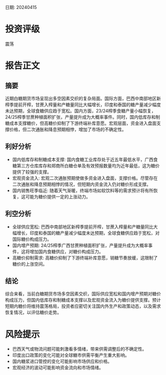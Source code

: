 
日期: 20240415

# 投资评级

震荡

# 报告正文

## 摘要

近期白糖期货市场呈现出多空因素交织的复杂局面。国际方面，巴西中南部地区新榨季提前开榨，甘蔗入榨量和产糖量同比大幅增长，印度和泰国的糖产量减少幅度未达预期，全球食糖供应趋于宽松。国内方面，23/24榨季食糖产量小幅恢复，24/25榨季甘蔗种植面积扩张，产量提升成为大概率事件。同时，国内低库存和制糖成本支撑糖价，但高糖价抑制了下游终端补库意愿。宏观层面，资金进入盘面支撑价格，但二次通胀和降息预期相悖，增加了市场的不确定性。

## 利好分析

* 国内低库存和制糖成本支撑: 国内食糖工业库存处于近五年最低水平，广西食糖第三方仓库库存和郑商所白糖仓单及有效预报数量均为近年最低，这为糖价提供了较强的支撑。
* 宏观资金流入: 宏观二次通胀预期使做多资金进入盘面，支撑价格。尽管存在二次通胀和降息预期相悖的情况，但短期内资金流入仍对糖价形成支撑。
* 国内销售旺季临近: 随着天气渐暖，终端市场如软饮料等的需求预计将有所恢复，这可能为糖价提供一定的上涨动力。

## 利空分析

* 全球供应宽松: 巴西中南部地区新榨季提前开榨，甘蔗入榨量和产糖量同比大幅增长，印度和泰国的糖产量减少幅度未达预期，全球食糖供应趋于宽松，对国际糖价构成压力。
* 国内增产预期: 24/25榨季广西甘蔗种植面积扩张，产量提升成为大概率事件，这将增加国内食糖供应，对糖价构成压力。
* 高糖价抑制需求: 高糖价抑制了下游终端补库意愿，销糖节奏放缓，这限制了糖价的上涨空间。

## 结论

综合来看，当前白糖期货市场多空因素交织，国际供应宽松和国内增产预期对糖价构成压力，但国内低库存和制糖成本支撑以及宏观资金流入为糖价提供支撑。预计短期内糖价将维持震荡格局，投资者应密切关注国内外生产和政策动态，以及需求恢复情况，以评估糖价走势。

# 风险提示

* 巴西天气或物流问题可能刺激看多情绪，带来供需调整后的不确定性。
* 印度出口政策的变化可能对全球糖市供需平衡产生重大影响。
* 国内糖浆进口管控的变化可能影响市场供应和价格。
* 宏观经济的波动可能影响资金流向和市场情绪。
